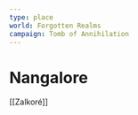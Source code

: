 ```yaml
---
type: place
world: Forgotten Realms
campaign: Tomb of Annihilation
---
```


# Nangalore

[[Zalkoré]]